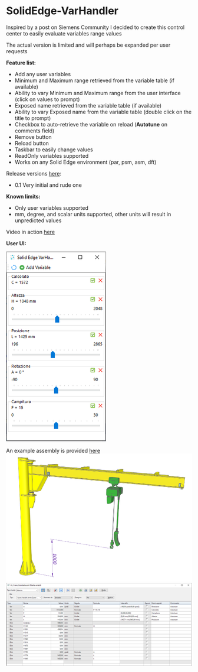 # SolidEdge-VarHandler

Inspired by a post on Siemens Community I decided to create this control center to easily evaluate variables range values

The actual version is limited and will perhaps be expanded per user requests


**Feature list:**
- Add any user variables
- Minimum and Maximum range retrieved from the variable table (if available)
- Ability to vary Minimum and Maximum range from the user interface (click on values to prompt)
- Exposed name retrieved from the variable table (if available)
- Ability to vary Exposed name from the variable table (double click on the title to prompt)
- Checkbox to auto-retrieve the variable on reload (**Autotune** on comments field)
- Remove button
- Reload button
- Taskbar to easily change values
- ReadOnly variables supported
- Works on any Solid Edge environment (par, psm, asm, dft)


Release versions [here](https://github.com/farfilli/SolidEdge-VarHandler/releases):
- 0.1 Very initial and rude one


**Known limits:**
- Only user variables supported
- mm, degree, and scalar units supported, other units will result in unpredicted values

Video in action [here](https://www.youtube.com/watch?v=izA-oFQAoVA&ab_channel=FrancescoArfilli)


**User UI:**

![MainForm](./MainForm.png)

An example assembly is provided [here](./Crane.zip)
![Crane](./Crane.png)
![Variable table](./VarTable.png)
